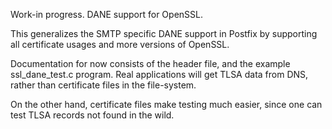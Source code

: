 Work-in progress.  DANE support for OpenSSL.

This generalizes the SMTP specific DANE support in Postfix by
supporting all certificate usages and more versions of OpenSSL.

Documentation for now consists of the header file, and the example
ssl_dane_test.c program.  Real applications will get TLSA data from
DNS, rather than certificate files in the file-system.

On the other hand, certificate files make testing much easier, since
one can test TLSA records not found in the wild.
